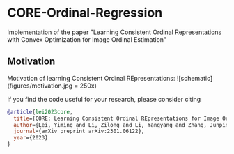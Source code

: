 # CORE-Ordinal-Regression
Implementation of the paper "Learning Consistent Ordinal Representations with Convex Optimization for Image Ordinal Estimation"

## Motivation
Motivation of learning Consistent Ordinal REpresentations:
![schematic](figures/motivation.jpg = 250x)


If you find the code useful for your research, please consider citing
```bib
@article{lei2023core,
  title={CORE: Learning Consistent Ordinal REpresentations for Image Ordinal Estimation},
  author={Lei, Yiming and Li, Zilong and Li, Yangyang and Zhang, Junping and Shan, Hongming},
  journal={arXiv preprint arXiv:2301.06122},
  year={2023}
}
```



